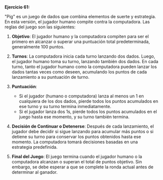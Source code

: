 **Ejercicio 61:**

"Pig" es un juego de dados que combina elementos de suerte y estrategia. En esta versión, el jugador humano compite contra la computadora. Las reglas del juego son las siguientes:

1. **Objetivo**: El jugador humano y la computadora compiten para ser el primero en alcanzar o superar una puntuación total predeterminada, generalmente 100 puntos.

2. **Turnos**: La computadora inicia cada turno lanzando dos dados. Luego, el jugador humano toma su turno, lanzando también dos dados. En cada turno, tanto el jugador humano como la computadora pueden lanzar los dados tantas veces como deseen, acumulando los puntos de cada lanzamiento a su puntuación de turno.

3. **Puntuación**:
   - Si el jugador (humano o computadora) lanza al menos un 1 en cualquiera de los dos dados, pierde todos los puntos acumulados en ese turno y su turno termina inmediatamente.
   - Si el jugador lanza dos 1s, pierde todos los puntos acumulados en el juego hasta ese momento, y su turno también termina.

4. **Decisión de Continuar o Detenerse**: Después de cada lanzamiento, el jugador debe decidir si sigue lanzando para acumular más puntos o si detiene su turno para conservar los puntos obtenidos hasta ese momento. La computadora tomará decisiones basadas en una estrategia predefinida.

5. **Final del Juego**: El juego termina cuando el jugador humano o la computadora alcanzan o superan el total de puntos objetivo. Sin embargo, se debe esperar a que se complete la ronda actual antes de determinar al ganador.

